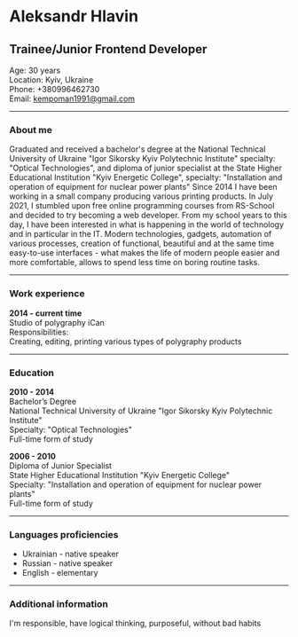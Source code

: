 # Aleksandr Hlavin 
## Trainee/Junior Frontend Developer
Age: 30 years    
Location: Kyiv, Ukraine   
Phone: +380996462730   
Email: kempoman1991@gmail.com    

---------------

### About me
Graduated and received a bachelor's degree at the National Technical University of Ukraine "Igor Sikorsky Kyiv Polytechnic Institute" specialty: "Optical Technologies", and diploma of junior specialist at the State Higher Educational Institution "Kyiv Energetic College", specialty: "Installation and operation of equipment for nuclear power plants"
Since 2014 I have been working in a small company producing various printing products.
In July 2021, I stumbled upon free online programming courses from RS-School and decided to try becoming a web developer. From my school years to this day, I have been interested in what is happening in the world of technology and in particular in the IT. Modern technologies, gadgets, automation of various processes, creation of functional, beautiful and at the same time easy-to-use interfaces - what makes the life of modern people easier and more comfortable, allows to spend less time on boring routine tasks.

---------

### Work experience
__2014 - current time__  
Studio of polygraphy iCan  
Responsibilities:  
Creating, editing, printing various types of polygraphy products  

-----------------------

### Education

__2010 - 2014__  
Bachelor’s Degree  
National Technical University of Ukraine "Igor Sikorsky Kyiv Polytechnic Institute"  
Specialty: "Optical Technologies"  
Full-time form of study  


__2006 - 2010__  
Diploma of Junior Specialist   
State Higher Educational Institution "Kyiv Energetic College"  
Specialty: "Installation and operation of equipment for nuclear power plants"  
Full-time form of study  

------------------

### Languages proficiencies
 * Ukrainian - native speaker
 * Russian - native speaker
 * English - elementary 

--------------------

### Additional information
I'm responsible, have logical thinking, purposeful, without bad habits